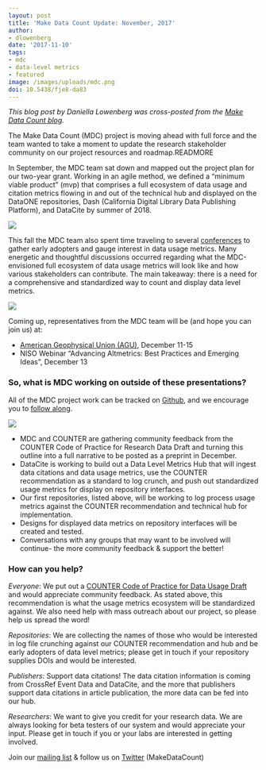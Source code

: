 ```yaml
---
layout: post
title: 'Make Data Count Update: November, 2017'
author: 
- dlowenberg
date: '2017-11-10'
tags:
- mdc
- data-level metrics
- featured
image: /images/uploads/mdc.png
doi: 10.5438/fje8-da83
---
```

*This blog post by Daniella Lowenberg was cross-posted from the [Make Data Count blog](https://makedatacount.org/2017/11/09/make-data-count-update-november-2017/).*

The Make Data Count (MDC) project is moving ahead with full force and the team wanted to take a moment to update the research stakeholder community on our project resources and roadmap.READMORE

In September, the MDC team sat down and mapped out the project plan for our two-year grant. Working in an agile method, we defined a “minimum viable product” (mvp) that comprises a full ecosystem of data usage and citation metrics flowing in and out of the technical hub and displayed on the DataONE repositories, Dash (California Digital Library Data Publishing Platform), and DataCite by summer of 2018.

![](https://makedatacount.files.wordpress.com/2017/11/screen-shot-2017-11-08-at-11-30-12-am.png)

This fall the MDC team also spent time traveling to several [conferences](https://makedatacount.org/mdc-webinar-20170913/) to gather early adopters and gauge interest in data usage metrics. Many energetic and thoughtful discussions occurred regarding what the MDC-envisioned full ecosystem of data usage metrics will look like and how various stakeholders can contribute. The main takeaway: there is a need for a comprehensive and standardized way to count and display data level metrics.

![](https://makedatacount.files.wordpress.com/2017/11/mdc.png?w=712)

Coming up, representatives from the MDC team will be (and hope you can join us) at:

* [American Geophysical Union (AGU)](https://fallmeeting.agu.org/2017/), December 11-15
* NISO Webinar “Advancing Altmetrics: Best Practices and Emerging Ideas”, December 13

### So, what is MDC working on outside of these presentations?

All of the MDC project work can be tracked on [Github](https://github.com/CDLUC3/Make-Data-Count/projects/), and we encourage you to [follow along](https://makedatacount.org/roadmap/).

![](https://makedatacount.files.wordpress.com/2017/10/mdc_roadmap-e1508903211976.png?w=712)

* MDC and COUNTER are gathering community feedback from the COUNTER Code of Practice for Research Data Draft and turning this outline into a full narrative to be posted as a preprint in December.
* DataCite is working to build out a Data Level Metrics Hub that will ingest data citations and data usage metrics, use the COUNTER recommendation as a standard to log crunch, and push out standardized usage metrics for display on repository interfaces.
* Our first repositories, listed above, will be working to log process usage metrics against the COUNTER recommendation and technical hub for implementation.
* Designs for displayed data metrics on repository interfaces will be created and tested.
* Conversations with any groups that may want to be involved will continue- the more community feedback & support the better!

### How can you help?

*Everyone*: We put out a [COUNTER Code of Practice for Data Usage Draft](https://docs.google.com/document/d/1n1LsS3suFNnnYfqltf3Qjaup0taKu-q54Kico_IHXdY/edit?usp=drive_web) and would appreciate community feedback. As stated above, this recommendation is what the usage metrics ecosystem will be standardized against. We also need help with mass outreach about our project, so please help us spread the word!

*Repositories*: We are collecting the names of those who would be interested in log file crunching against our COUNTER recommendation and hub and be early adopters of data level metrics; please get in touch if your repository supplies DOIs and would be interested.

*Publishers*: Support data citations! The data citation information is coming from CrossRef Event Data and DataCite, and the more that publishers support data citations in article publication, the more data can be fed into our hub.

*Researchers*: We want to give you credit for your research data. We are always looking for beta testers of our system and would appreciate your input. Please get in touch if you or your labs are interested in getting involved.

Join our [mailing list](http://eepurl.com/c-HzHj) & follow us on [Twitter](https://twitter.com/makedatacount) (MakeDataCount)
